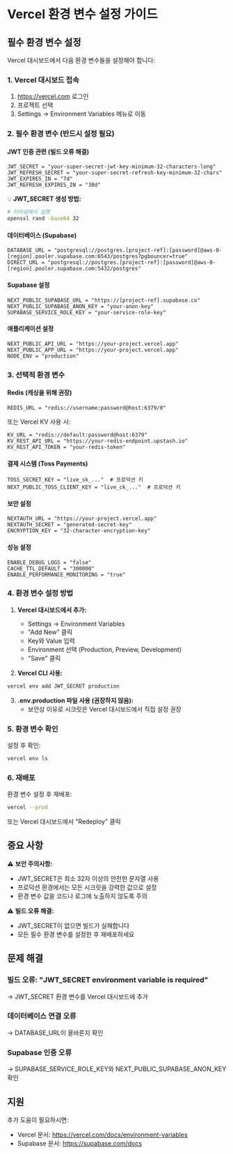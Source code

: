# Vercel 환경 변수 설정 가이드

## 필수 환경 변수 설정

Vercel 대시보드에서 다음 환경 변수들을 설정해야 합니다:

### 1. Vercel 대시보드 접속
1. https://vercel.com 로그인
2. 프로젝트 선택
3. Settings → Environment Variables 메뉴로 이동

### 2. 필수 환경 변수 (반드시 설정 필요)

#### JWT 인증 관련 (빌드 오류 해결)
```
JWT_SECRET = "your-super-secret-jwt-key-minimum-32-characters-long"
JWT_REFRESH_SECRET = "your-super-secret-refresh-key-minimum-32-chars"
JWT_EXPIRES_IN = "7d"
JWT_REFRESH_EXPIRES_IN = "30d"
```

💡 **JWT_SECRET 생성 방법:**
```bash
# 터미널에서 실행
openssl rand -base64 32
```

#### 데이터베이스 (Supabase)
```
DATABASE_URL = "postgresql://postgres.[project-ref]:[password]@aws-0-[region].pooler.supabase.com:6543/postgres?pgbouncer=true"
DIRECT_URL = "postgresql://postgres.[project-ref]:[password]@aws-0-[region].pooler.supabase.com:5432/postgres"
```

#### Supabase 설정
```
NEXT_PUBLIC_SUPABASE_URL = "https://[project-ref].supabase.co"
NEXT_PUBLIC_SUPABASE_ANON_KEY = "your-anon-key"
SUPABASE_SERVICE_ROLE_KEY = "your-service-role-key"
```

#### 애플리케이션 설정
```
NEXT_PUBLIC_API_URL = "https://your-project.vercel.app"
NEXT_PUBLIC_APP_URL = "https://your-project.vercel.app"
NODE_ENV = "production"
```

### 3. 선택적 환경 변수

#### Redis (캐싱을 위해 권장)
```
REDIS_URL = "redis://username:password@host:6379/0"
```
또는 Vercel KV 사용 시:
```
KV_URL = "redis://default:password@host:6379"
KV_REST_API_URL = "https://your-redis-endpoint.upstash.io"
KV_REST_API_TOKEN = "your-redis-token"
```

#### 결제 시스템 (Toss Payments)
```
TOSS_SECRET_KEY = "live_sk_..."  # 프로덕션 키
NEXT_PUBLIC_TOSS_CLIENT_KEY = "live_ck_..."  # 프로덕션 키
```

#### 보안 설정
```
NEXTAUTH_URL = "https://your-project.vercel.app"
NEXTAUTH_SECRET = "generated-secret-key"
ENCRYPTION_KEY = "32-character-encryption-key"
```

#### 성능 설정
```
ENABLE_DEBUG_LOGS = "false"
CACHE_TTL_DEFAULT = "300000"
ENABLE_PERFORMANCE_MONITORING = "true"
```

### 4. 환경 변수 설정 방법

1. **Vercel 대시보드에서 추가:**
   - Settings → Environment Variables
   - "Add New" 클릭
   - Key와 Value 입력
   - Environment 선택 (Production, Preview, Development)
   - "Save" 클릭

2. **Vercel CLI 사용:**
```bash
vercel env add JWT_SECRET production
```

3. **.env.production 파일 사용 (권장하지 않음):**
   - 보안상 이유로 시크릿은 Vercel 대시보드에서 직접 설정 권장

### 5. 환경 변수 확인

설정 후 확인:
```bash
vercel env ls
```

### 6. 재배포

환경 변수 설정 후 재배포:
```bash
vercel --prod
```

또는 Vercel 대시보드에서 "Redeploy" 클릭

## 중요 사항

⚠️ **보안 주의사항:**
- JWT_SECRET은 최소 32자 이상의 안전한 문자열 사용
- 프로덕션 환경에서는 모든 시크릿을 강력한 값으로 설정
- 환경 변수 값을 코드나 로그에 노출하지 않도록 주의

⚠️ **빌드 오류 해결:**
- JWT_SECRET이 없으면 빌드가 실패합니다
- 모든 필수 환경 변수를 설정한 후 재배포하세요

## 문제 해결

### 빌드 오류: "JWT_SECRET environment variable is required"
→ JWT_SECRET 환경 변수를 Vercel 대시보드에 추가

### 데이터베이스 연결 오류
→ DATABASE_URL이 올바른지 확인

### Supabase 인증 오류
→ SUPABASE_SERVICE_ROLE_KEY와 NEXT_PUBLIC_SUPABASE_ANON_KEY 확인

## 지원

추가 도움이 필요하시면:
- Vercel 문서: https://vercel.com/docs/environment-variables
- Supabase 문서: https://supabase.com/docs
